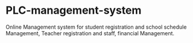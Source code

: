 # PLC-management-system
Online Management system for student registration and school schedule Management, Teacher registration and staff, financial Management.
